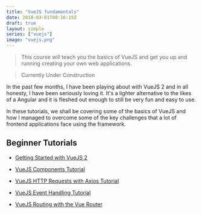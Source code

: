 ```yaml
---
title: "VueJS fundamentals"
date: 2018-03-01T08:16:15Z
draft: true
layout: simple
series: ["vuejs"]
image: "vuejs.png"
---
```


> This course will teach you the basics of VueJS and get you up and running creating your own web applications.

> Currently Under Construction

In the past few months, I have been playing about with VueJS 2 and in all honesty, I have been seriously loving it. It's a lighter alternative to the likes of a Angular and it is fleshed out enough to still be very fun and easy to use.

In these tutorials, we shall be covering some of the basics of VueJS and how I managed to overcome some of the key challenges that a lot of frontend applications face using the framework.

## Beginner Tutorials

* [Getting Started with VueJS 2](/javascript/vuejs/getting-started-with-vuejs/)

* [VueJS Components Tutorial](/javascript/vuejs/vuejs-components-tutorial/)

* [VueJS HTTP Requests with Axios Tutorial](/javascript/vuejs/vuejs-http-requests-axios-tutorial/)

* [VueJS Event Handling Tutorial](/javascript/vuejs/vuejs-event-handling-tutorial/)

* [VueJS Routing with the Vue Router](/javascript/vuejs/vue-router-beginners-tutorial/)